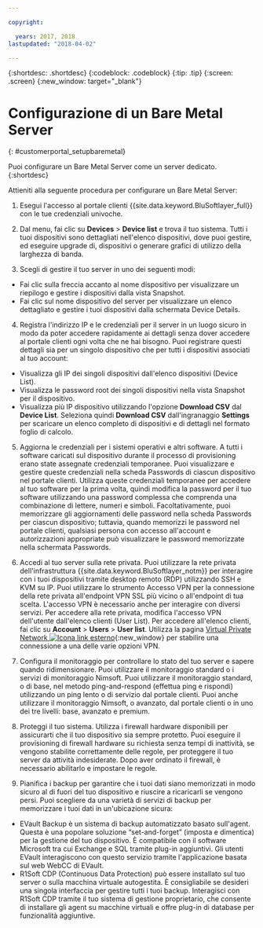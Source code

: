 ```yaml
---

copyright:

  years: 2017, 2018
lastupdated: "2018-04-02"

---
```


{:shortdesc: .shortdesc}
{:codeblock: .codeblock}
{:tip: .tip}
{:screen: .screen}
{:new_window: target="_blank"}


# Configurazione di un Bare Metal Server
{: #customerportal_setupbaremetal}

Puoi configurare un Bare Metal Server come un server dedicato.
{:shortdesc}

Attieniti alla seguente procedura per configurare un Bare Metal Server:

1. Esegui l'accesso al portale clienti {{site.data.keyword.BluSoftlayer_full}} con le tue credenziali univoche.

2. Dal menu, fai clic su **Devices** > **Device list** e trova il tuo sistema. Tutti i tuoi dispositivi sono dettagliati nell'elenco dispositivi, dove puoi gestire, ed eseguire upgrade di, dispositivi o generare grafici di utilizzo della larghezza di banda.

3. Scegli di gestire il tuo server in uno dei seguenti modi:
  * Fai clic sulla freccia accanto al nome dispositivo per visualizzare un riepilogo e gestire i dispositivi dalla vista Snapshot.
  * Fai clic sul nome dispositivo del server per visualizzare un elenco dettagliato e gestire i tuoi dispositivi dalla schermata Device Details.

4. Registra l'indirizzo IP e le credenziali per il server in un luogo sicuro in modo da poter accedere rapidamente ai dettagli senza dover accedere al portale clienti ogni volta che ne hai bisogno. Puoi registrare questi dettagli sia per un singolo dispositivo che per tutti i dispositivi associati al tuo account:
  * Visualizza gli IP dei singoli dispositivi dall'elenco dispositivi (Device List).
  * Visualizza le password root dei singoli dispositivi nella vista Snapshot per il dispositivo.
  * Visualizza più IP dispositivo utilizzando l'opzione **Download CSV** dal **Device List**. Seleziona quindi **Download CSV** dall'ingranaggio **Settings** per scaricare un elenco completo di dispositivi e di dettagli nel formato foglio di calcolo.

5. Aggiorna le credenziali per i sistemi operativi e altri software. A tutti i software caricati sul dispositivo durante il processo di provisioning erano state assegnate credenziali temporanee. Puoi visualizzare e gestire queste credenziali nella scheda Passwords di ciascun dispositivo nel portale clienti. Utilizza queste credenziali temporanee per accedere al tuo software per la prima volta, quindi modifica la password per il tuo software utilizzando una password complessa che comprenda una combinazione di lettere, numeri e simboli. Facoltativamente, puoi memorizzare gli aggiornamenti delle password nella scheda Passwords per ciascun dispositivo; tuttavia, quando memorizzi le password nel portale clienti, qualsiasi persona con accesso all'account e autorizzazioni appropriate può visualizzare le password memorizzate nella schermata Passwords.

6. Accedi al tuo server sulla rete privata. Puoi utilizzare la rete privata dell'infrastruttura {{site.data.keyword.BluSoftlayer_notm}} per interagire con i tuoi dispositivi tramite desktop remoto (RDP) utilizzando SSH e KVM su IP. Puoi utilizzare lo strumento Accesso VPN per la connessione della rete privata all'endpoint VPN SSL più vicino o all'endpoint di tua scelta. L'accesso VPN è necessario anche per interagire con diversi servizi. Per accedere alla rete privata, modifica l'accesso VPN dell'utente dall'elenco clienti (User List). Per accedere all'elenco clienti, fai clic su **Account** > **Users** > **User list**. Utilizza la pagina [Virtual Private Network ![Icona link esterno](../icons/launch-glyph.svg)](https://www.softlayer.com/VPN-Access){:new_window} per stabilire una connessione a una delle varie opzioni VPN.

7. Configura il monitoraggio per controllare lo stato del tuo server e sapere quando ridimensionare. Puoi utilizzare il monitoraggio standard o i servizi di monitoraggio Nimsoft. Puoi utilizzare il monitoraggio standard, o di base, nel metodo ping-and-respond (effettua ping e rispondi) utilizzando un ping lento o di servizio dal portale clienti. Puoi anche utilizzare il monitoraggio Nimsoft, o avanzato, dal portale clienti o in uno dei tre livelli: base, avanzato e premium.

8. Proteggi il tuo sistema. Utilizza i firewall hardware disponibili per assicurarti che il tuo dispositivo sia sempre protetto. Puoi eseguire il provisioning di firewall hardware su richiesta senza tempi di inattività, se vengono stabilite correttamente delle regole, per proteggere il tuo server da attività indesiderate. Dopo aver ordinato il firewall, è necessario abilitarlo e impostare le regole.

9. Pianifica i backup per garantire che i tuoi dati siano memorizzati in modo sicuro al di fuori del tuo dispositivo e riuscire a ricaricarli se vengono persi. Puoi scegliere da una varietà di servizi di backup per memorizzare i tuoi dati in un'ubicazione sicura:
  * EVault Backup è un sistema di backup automatizzato basato sull'agent. Questa è una popolare soluzione “set-and-forget” (imposta e dimentica) per la gestione del tuo dispositivo. È compatibile con il software Microsoft tra cui Exchange e SQL tramite plug-in aggiuntivi. Gli utenti EVault interagiscono con questo servizio tramite l'applicazione basata sul web WebCC di EVault.
  * R1Soft CDP (Continuous Data Protection) può essere installato sul tuo server o sulla macchina virtuale autogestita. È consigliabile se desideri una singola interfaccia per gestire tutti i tuoi backup. Interagisci con R1Soft CDP tramite il tuo sistema di gestione proprietario, che consente di installare gli agent su macchine virtuali e offre plug-in di database per funzionalità aggiuntive.
